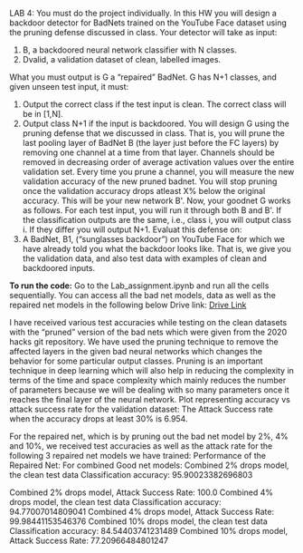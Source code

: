 LAB 4:
You must do the project individually. In this HW you will design a backdoor detector for
BadNets trained on the YouTube Face dataset using the pruning defense discussed in
class. Your detector will take as input:
1. B, a backdoored neural network classifier with N classes.
2. Dvalid, a validation dataset of clean, labelled images.

What you must output is G a “repaired” BadNet. G has N+1 classes, and given unseen test
input, it must:
1. Output the correct class if the test input is clean. The correct class will be in [1,N].
2. Output class N+1 if the input is backdoored.
You will design G using the pruning defense that we discussed in class. That is, you will prune
the last pooling layer of BadNet B (the layer just before the FC layers) by removing one
channel at a time from that layer. Channels should be removed in decreasing order of average
activation values over the entire validation set. Every time you prune a channel, you will
measure the new validation accuracy of the new pruned badnet. You will stop pruning once the
validation accuracy drops atleast X% below the original accuracy. This will be your new
network B'.
Now, your goodnet G works as follows. For each test input, you will run it through both B and
B'. If the classification outputs are the same, i.e., class i, you will output class i. If they differ you
will output N+1. Evaluat this defense on:
1. A BadNet, B1, (“sunglasses backdoor”) on YouTube Face for which we have already
told you what the backdoor looks like. That is, we give you the validation data, and
also test data with examples of clean and backdoored inputs.

**To run the code:** Go to the Lab_assignment.ipynb and run all the cells sequentially. You can access all the bad net models, data as well as the repaired net models in the following below Drive link:
[Drive Link](https://drive.google.com/drive/folders/1sxI0e2QlYM1QeYfvaavBnXdBoHmQJl2u?usp=sharing)

I have received various test accuracies while testing on the clean datasets with the “pruned” version of the bad nets which were given from the 2020 hacks git repository. We have used the pruning technique to remove the affected layers in the given bad neural networks which changes the behavior for some particular output classes. Pruning is an important technique in deep learning which will also help in reducing the complexity in terms of the time and space complexity which mainly reduces the number of parameters because we will be dealing with so many parameters once it reaches the final layer of the neural network.
Plot representing accuracy vs attack success rate for the validation dataset:
The Attack Success rate when the accuracy drops at least 30% is 6.954.
 
For the repaired net, which is by pruning out the bad net model by 2%, 4% and 10%, we received test accuracies as well as the attack rate for the following 3 repaired net models we have trained:
Performance of the Repaired Net:
For combined Good net models:
Combined 2% drops model, the clean test data Classification accuracy: 95.90023382696803
  
Combined 2% drops model, Attack Success Rate: 100.0
Combined 4% drops model, the clean test data Classification accuracy: 94.77007014809041 Combined 4% drops model, Attack Success Rate: 99.98441153546376
Combined 10% drops model, the clean test data Classification accuracy: 84.54403741231489 Combined 10% drops model, Attack Success Rate: 77.20966484801247


  
